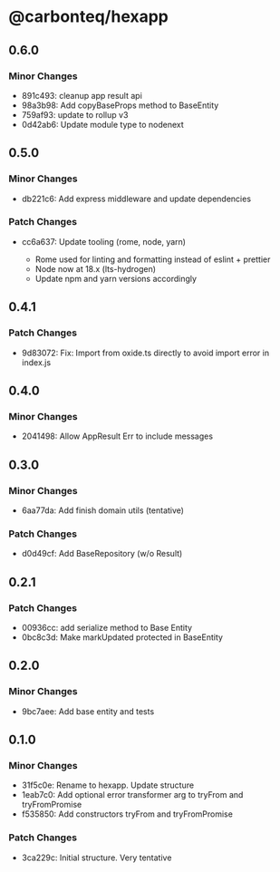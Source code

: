 # @carbonteq/hexapp

## 0.6.0

### Minor Changes

- 891c493: cleanup app result api
- 98a3b98: Add copyBaseProps method to BaseEntity
- 759af93: update to rollup v3
- 0d42ab6: Update module type to nodenext

## 0.5.0

### Minor Changes

- db221c6: Add express middleware and update dependencies

### Patch Changes

- cc6a637: Update tooling (rome, node, yarn)

  - Rome used for linting and formatting instead of eslint + prettier
  - Node now at 18.x (lts-hydrogen)
  - Update npm and yarn versions accordingly

## 0.4.1

### Patch Changes

- 9d83072: Fix: Import from oxide.ts directly to avoid import error in index.js

## 0.4.0

### Minor Changes

- 2041498: Allow AppResult Err to include messages

## 0.3.0

### Minor Changes

- 6aa77da: Add finish domain utils (tentative)

### Patch Changes

- d0d49cf: Add BaseRepository (w/o Result)

## 0.2.1

### Patch Changes

- 00936cc: add serialize method to Base Entity
- 0bc8c3d: Make markUpdated protected in BaseEntity

## 0.2.0

### Minor Changes

- 9bc7aee: Add base entity and tests

## 0.1.0

### Minor Changes

- 31f5c0e: Rename to hexapp. Update structure
- 1eab7c0: Add optional error transformer arg to tryFrom and tryFromPromise
- f535850: Add constructors tryFrom and tryFromPromise

### Patch Changes

- 3ca229c: Initial structure. Very tentative

